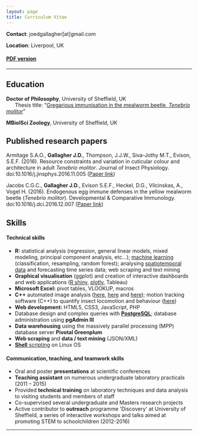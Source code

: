 ```yaml
---
layout: page
title: Curriculum Vitae
---
```


**Contact**: joedgallagher[at]gmail.com

**Location**: Liverpool, UK

#### [PDF version](http://jogall.github.io/JDGallagher_CV.pdf)

______

Education
---------

**Doctor of Philosophy**, University of Sheffield, UK  
&nbsp;&nbsp;&nbsp;&nbsp;&nbsp;&nbsp;Thesis title: "[Gregarious immunisation in the mealworm beetle, *Tenebrio molitor*](http://etheses.whiterose.ac.uk/12275/)”

**MBiolSci Zoology**, University of Sheffield, UK


Published research papers
---------

Armitage S.A.O., **Gallagher J.D.**, Thompson, J.J.W., Siva-Jothy M.T., Evison, S.E.F. (2016). Resource constraints and variation in cuticular colour and architecture in adult *Tenebrio molitor*. Journal of Insect Physiology. doi:10.1016/j.jinsphys.2016.11.005 ([Paper link](https://www.researchgate.net/publication/310394762_Cuticular_colour_reflects_underlying_architecture_and_is_affected_by_a_limiting_resource))

Jacobs C.G.C., **Gallagher J.D.**, Evison S.E.F., Heckel, D.G., Vilcinskas, A., Vogel H. (2016). Endogenous egg immune defenses in the yellow mealworm beetle (*Tenebrio molitor*). Developmental & Comparative Immunology. doi:10.1016/j.dci.2016.12.007 ([Paper link](https://www.researchgate.net/publication/311993256_Endogenous_egg_immune_defenses_in_the_yellow_mealworm_beetle_Tenebrio_molitor))


Skills
---------
#### Technical skills

* **R:** statistical analysis (regression, general linear models, mixed modeling, principal component analysis, etc...); [machine learning](https://github.com/JoGall/FantasyPL) (classification, resampling, random forest); analysing [spatiotemporal data](https://github.com/JoGall/simulated-walks) and forecasting time series data; web scraping and text mining
* **Graphical visualisation** (ggplot) and creation of interactive dashboards and web applications ([R shiny](https://jdgallagher.shinyapps.io/seasonStats/), [plotly](https://plot.ly/~jogal), Tableau)
* **Microsoft Excel:** pivot tables, VLOOKUP, macros
* **C++** automated image analysis ([here](https://github.com/JoGall/nylon-encapsulation), [here](https://github.com/JoGall/ladybird-spots) and [here](https://github.com/JoGall/cuticular-melanisation)); motion tracking software (C++) to quantify insect locomotion and behaviour ([here](https://github.com/JoGall/rubitrail))
* **Web development:** HTML5, CSS3, JavaScript, PHP
* Database design and complex queries with [**PostgreSQL**](https://github.com/JoGall/quantdb); database administration using **pgAdmin III**
* **Data warehousing** using the massively parallel processing (MPP) database server **Pivotal Greenplum**
* **Web scraping** and **data / text mining** (JSON/XML)
* [**Shell** scripting](https://github.com/JoGall/quantdb) on Linux OS



#### Communication, teaching, and teamwork skills
* Oral and poster **presentations** at scientific conferences
* **Teaching assistant** on numerous undergraduate laboratory practicals
(2011 – 2015)
* Provided **technical training** on laboratory techniques and data analysis to visiting students and members of staff
* Co-supervised several undergraduate and Masters research projects
* Active contributor to **outreach** programme 'Discovery' at University of Sheffield, a series of interactive workshops and talks aimed at promoting STEM to schoolchildren (2012-2016)

------------
